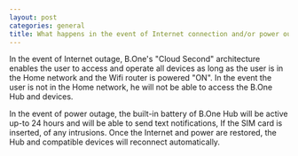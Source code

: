 ```yaml
---
layout: post
categories: general
title: What happens in the event of Internet connection and/or power outage?
---
```


In the event of Internet outage, B.One's "Cloud Second" architecture enables the user to access and operate all devices as long as the user is in the Home network and the Wifi router is powered "ON". In the event the user is not in the Home network, he will not be able to access the B.One Hub and devices.

In the event of power outage, the built-in battery of B.One Hub will be active up-to 24 hours and will be able to send text notifications, If the SIM card is inserted, of any intrusions. Once the Internet and power are restored, the Hub and compatible devices will reconnect automatically.